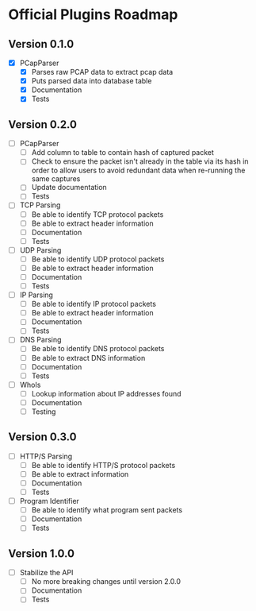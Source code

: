 # Official Plugins Roadmap

## Version 0.1.0
 - [x] PCapParser
   - [x] Parses raw PCAP data to extract pcap data
   - [x] Puts parsed data into database table
   - [x] Documentation
   - [x] Tests

## Version 0.2.0
- [ ] PCapParser
  - [ ] Add column to table to contain hash of captured packet
  - [ ] Check to ensure the packet isn't already in the table via its hash in order to allow users to avoid redundant data when re-running the same captures
  - [ ] Update documentation
  - [ ] Tests
- [ ] TCP Parsing
  - [ ] Be able to identify TCP protocol packets
  - [ ] Be able to extract header information
  - [ ] Documentation
  - [ ] Tests
- [ ] UDP Parsing
  - [ ] Be able to identify UDP protocol packets
  - [ ] Be able to extract header information
  - [ ] Documentation
  - [ ] Tests
- [ ] IP Parsing
  - [ ] Be able to identify IP protocol packets
  - [ ] Be able to extract header information
  - [ ] Documentation
  - [ ] Tests
- [ ] DNS Parsing
  - [ ] Be able to identify DNS protocol packets
  - [ ] Be able to extract DNS information
  - [ ] Documentation
  - [ ] Tests
- [ ] WhoIs
  - [ ] Lookup information about IP addresses found
  - [ ] Documentation
  - [ ] Testing

## Version 0.3.0
- [ ] HTTP/S Parsing
  - [ ] Be able to identify HTTP/S protocol packets
  - [ ] Be able to extract information
  - [ ] Documentation
  - [ ] Tests
- [ ] Program Identifier
  - [ ] Be able to identify what program sent packets
  - [ ] Documentation
  - [ ] Tests

## Version 1.0.0
 - [ ] Stabilize the API
   - [ ] No more breaking changes until version 2.0.0
   - [ ] Documentation
   - [ ] Tests